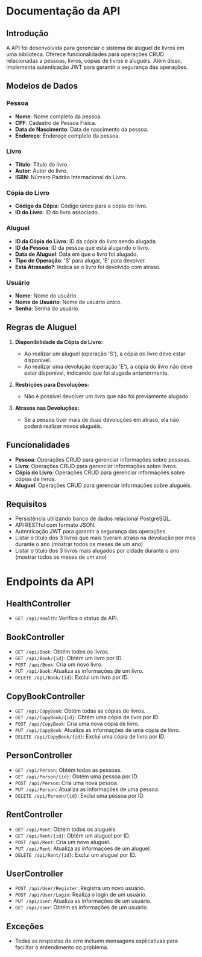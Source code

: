 # Documentação da API

## Introdução

A API foi desenvolvida para gerenciar o sistema de aluguel de livros em uma biblioteca. Oferece funcionalidades para operações CRUD relacionadas a pessoas, livros, cópias de livros e aluguéis. Além disso, implementa autenticação JWT para garantir a segurança das operações.

## Modelos de Dados

### Pessoa
- **Nome**: Nome completo da pessoa.
- **CPF**: Cadastro de Pessoa Física.
- **Data de Nascimento**: Data de nascimento da pessoa.
- **Endereço**: Endereço completo da pessoa.

### Livro
- **Título**: Título do livro.
- **Autor**: Autor do livro.
- **ISBN**: Número Padrão Internacional do Livro.

### Cópia do Livro
- **Código da Cópia**: Código único para a cópia do livro.
- **ID do Livro**: ID do livro associado.

### Aluguel
- **ID da Cópia do Livro**: ID da cópia do livro sendo alugada.
- **ID da Pessoa**: ID da pessoa que está alugando o livro.
- **Data de Aluguel**: Data em que o livro foi alugado.
- **Tipo de Operação**: 'S' para alugar, 'E' para devolver.
- **Está Atrasado?**: Indica se o livro foi devolvido com atraso.

### Usuário
- **Nome**: Nome do usuário.
- **Nome de Usuário**: Nome de usuário único.
- **Senha**: Senha do usuário.

## Regras de Aluguel

1. **Disponibilidade da Cópia do Livro:**
   - Ao realizar um aluguel (operação 'S'), a cópia do livro deve estar disponível.
   - Ao realizar uma devolução (operação 'E'), a cópia do livro não deve estar disponível, indicando que foi alugada anteriormente.

2. **Restrições para Devoluções:**
   - Não é possível devolver um livro que não foi previamente alugado.

3. **Atrasos nas Devoluções:**
   - Se a pessoa tiver mais de duas devoluções em atraso, ela não poderá realizar novos aluguéis.

## Funcionalidades

- **Pessoa**: Operações CRUD para gerenciar informações sobre pessoas.
- **Livro**: Operações CRUD para gerenciar informações sobre livros.
- **Cópia do Livro**: Operações CRUD para gerenciar informações sobre cópias de livros.
- **Aluguel**: Operações CRUD para gerenciar informações sobre aluguéis.

## Requisitos

- Persistência utilizando banco de dados relacional PostgreSQL.
- API RESTful com formato JSON.
- Autenticação JWT para garantir a segurança das operações.
- Listar o titulo dos 3 livros que mais tiveram atraso na devolução por mes durante o ano (mostrar todos os meses de um ano)
- Listar o titulo dos 3 livros mais alugados por cidade durante o ano (mostrar todos os meses de um ano)

# Endpoints da API

## **HealthController**

- `GET /api/Health`: Verifica o status da API.

## **BookController**

- `GET /api/Book`: Obtém todos os livros.
- `GET /api/Book/{id}`: Obtém um livro por ID.
- `POST /api/Book`: Cria um novo livro.
- `PUT /api/Book`: Atualiza as informações de um livro.
- `DELETE /api/Book/{id}`: Exclui um livro por ID.

## **CopyBookController**

- `GET /api/CopyBook`: Obtém todas as cópias de livros.
- `GET /api/CopyBook/{id}`: Obtém uma cópia de livro por ID.
- `POST /api/CopyBook`: Cria uma nova cópia de livro.
- `PUT /api/CopyBook`: Atualiza as informações de uma cópia de livro.
- `DELETE /api/CopyBook/{id}`: Exclui uma cópia de livro por ID.

## **PersonController**

- `GET /api/Person`: Obtém todas as pessoas.
- `GET /api/Person/{id}`: Obtém uma pessoa por ID.
- `POST /api/Person`: Cria uma nova pessoa.
- `PUT /api/Person`: Atualiza as informações de uma pessoa.
- `DELETE /api/Person/{id}`: Exclui uma pessoa por ID.

## **RentController**

- `GET /api/Rent`: Obtém todos os aluguéis.
- `GET /api/Rent/{id}`: Obtém um aluguel por ID.
- `POST /api/Rent`: Cria um novo aluguel.
- `PUT /api/Rent`: Atualiza as informações de um aluguel.
- `DELETE /api/Rent/{id}`: Exclui um aluguel por ID.

## **UserController**

- `POST /api/User/Register`: Registra um novo usuário.
- `POST /api/User/Login`: Realiza o login de um usuário.
- `PUT /api/User`: Atualiza as informações de um usuário.
- `GET /api/User`: Obtém as informações de um usuário.

## Exceções

- Todas as respostas de erro incluem mensagens explicativas para facilitar o entendimento do problema.